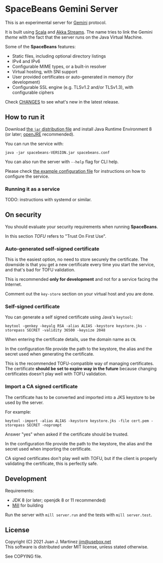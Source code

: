 # SpaceBeans Gemini Server

This is an experimental server for [Gemini](https://gemini.circumlunar.space/) protocol.

It is built using [Scala](https://www.scala-lang.org/) and [Akka Streams](https://doc.akka.io/docs/akka/current/stream/index.html). The name tries to link the Gemini *theme* with the fact that the
server runs on the Java Virtual Machine.

Some of the **SpaceBeans** features:

 - Static files, including optional directory listings
 - IPv4 and IPv6
 - Configurable MIME types, or a built-in resolver
 - Virtual hosting, with SNI support
 - User provided certificates or auto-generated in memory (for development)
 - Configurable SSL engine (e.g. TLSv1.2 and/or TLSv1.3), with configurable ciphers

Check [CHANGES](CHANGES.md) to see what's new in the latest release.

## How to run it

Download [the `jar` distribution file](https://github.com/reidrac/spacebeans/releases/) and install Java Runtime Environment 8 (or
later; [openJRE](https://adoptopenjdk.net/) recommended).

You can run the service with:
```
java -jar spacebeans-VERSION.jar spacebeans.conf
```

You can also run the server with `--help` flag for CLI help.

Please check [the example configuration file](spacebeans.conf.example) for instructions on
how to configure the service.

### Running it as a service

TODO: instructions with systemd or similar.

## On security

You should evaluate your security requirements when running **SpaceBeans**.

In this section *TOFU* refers to "Trust On First Use".

### Auto-generated self-signed certificate

This is the easiest option, no need to store securely the certificate. The
downside is that you get a new certificate every time you start the service,
and that's bad for TOFU validation.

This is recommended **only for development** and not for a service facing the
Internet.

Comment out the `key-store` section on your virtual host and you are done.

### Self-signed certificate

You can generate a self signed certificate using Java's `keytool`:
```
keytool -genkey -keyalg RSA -alias ALIAS -keystore keystore.jks -storepass SECRET -validity 36500 -keysize 2048
```

When entering the certificate details, use the domain name as `CN`.

In the configuration file provide the path to the keystore, the alias and the
secret used when generating the certificate.

This is the recommended TOFU-compatible way of managing certificates. The
certificate **should be set to expire way in the future** because changing
certificates doesn't play well with TOFU validation.

### Import a CA signed certificate

The certificate has to be converted and imported into a JKS keystore to be
used by the server.

For example:
```
keytool -import -alias ALIAS -keystore keystore.jks -file cert.pem -storepass SECRET -noprompt
```

Answer "yes" when asked if the certificate should be trusted.

In the configuration file provide the path to the keystore, the alias and the
secret used when importing the certificate.

CA signed certificates don't play well with TOFU, but if the client is properly
validating the certificate, this is perfectly safe.

## Development

Requirements:

 - JDK 8 (or later; openjdk 8 or 11 recommended)
 - [Mill](http://www.lihaoyi.com/mill/) for building

Run the server with `mill server.run` and the tests with `mill server.test`.

## License

Copyright (C) 2021 Juan J. Martinez <jjm@usebox.net>  
This software is distributed under MIT license, unless stated otherwise.

See COPYING file.
